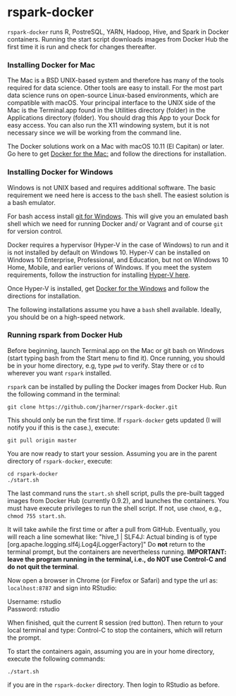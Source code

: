 # rspark-docker

`rspark-docker` runs R, PostreSQL, YARN, Hadoop, Hive, and Spark in Docker containers. Running the start script downloads images from Docker Hub the first time it is run and check for changes thereafter.

### Installing Docker for Mac

The Mac is a BSD UNIX-based system and therefore has many of the tools required for data science. Other tools are easy to install. For the most part data science runs on open-source Linux-based environments, which are compatible with macOS. Your principal interface to the UNIX side of the Mac is the Terminal.app found in the Utilities directory (folder) in the Applications directory (folder). You should drag this App to your Dock for easy access. You can also run the X11 windowing system, but it is not necessary since we will be working from the command line.

The Docker solutions work on a Mac with macOS 10.11 (El Capitan) or later. Go here to get [Docker for the Mac:](https://www.docker.com/docker-mac) and follow the directions for installation.  

### Installing Docker for Windows

Windows is not UNIX based and requires additional software. The basic requirement we need here is access to the `bash` shell. The easiest solution is a bash emulator.  

For bash access install [git for Windows](https://git-for-windows.github.io). This will give you an emulated bash shell which we need for running Docker and/ or Vagrant and of course `git` for version control.  

Docker requires a hypervisor (Hyper-V in the case of Windows) to run and it is not installed by default on Windows 10. Hyper-V can be installed on Windows 10 Enterprise, Professional, and Education, but not on Windows 10 Home, Mobile, and earlier verions of Windows. If you meet the system requirements, follow the instruction for installing [Hyper-V here](https://docs.microsoft.com/en-us/virtualization/hyper-v-on-windows/quick-start/enable-hyper-v).  

Once Hyper-V is installed, get [Docker for the Windows](https://www.docker.com/docker-windows) and follow the directions for installation.  

The following installations assume you have a `bash` shell available. Ideally, you should be on a high-speed network.  

### Running rspark from Docker Hub

Before beginning, launch Terminal.app on the Mac or git bash on Windows (start typing bash from the Start menu to find it). Once running, you should be in your home directory, e.g, type `pwd` to verify. Stay there or `cd` to wherever you want `rspark` installed.

`rspark` can be installed by pulling the Docker images from Docker Hub. Run the following command in the terminal:  
```
git clone https://github.com/jharner/rspark-docker.git
```
This should only be run the first time. If `rspark-docker` gets updated (I will notify you if this is the case.), execute:
```
git pull origin master
```
You are now ready to start your session. Assuming you are in the parent directory of `rspark-docker`, execute:
```
cd rspark-docker
./start.sh
```
The last command runs the `start.sh` shell script, pulls the pre-built tagged images from Docker Hub (currently 0.9.2), and launches the containers. You must have execute privileges to run the shell script. If not, use `chmod`, e.g., `chmod 755 start.sh`.

It will take awhile the first time or after a pull from GitHub. Eventually, you will reach a line somewhat like: "hive_1      | SLF4J: Actual binding is of type [org.apache.logging.slf4j.Log4jLoggerFactory]"  Do **not** return to the terminal prompt, but the containers are nevertheless running. **IMPORTANT: leave the program running in the terminal, i.e., do NOT use Control-C and do not quit the terminal**.

Now open a browser in Chrome (or Firefox or Safari) and type the url as: `localhost:8787` and sign into RStudio:  

Username: rstudio  
Password: rstudio

When finished, quit the current R session (red button). Then return to your local terminal and type: Control-C to stop the containers, which will return the prompt.

To start the containers again, assuming you are in your home directory, execute the following commands:  
```
./start.sh
```
if you are in the `rspark-docker` directory. Then login to RStudio as before.


